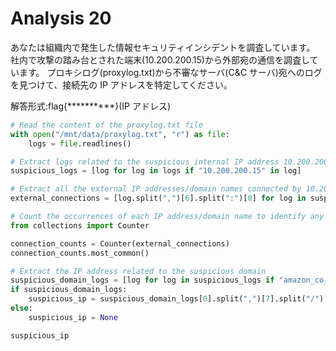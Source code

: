 # Analysis 20
あなたは組織内で発生した情報セキュリティインシデントを調査しています。 社内で攻撃の踏み台とされた端末(10.200.200.15)から外部宛の通信を調査しています。 プロキシログ(proxylog.txt)から不審なサーバ(C&C サーバ)宛へのログを見つけて、接続先の IP アドレスを特定してください。

解答形式:flag{**********}(IP アドレス)

```py
# Read the content of the proxylog.txt file
with open("/mnt/data/proxylog.txt", "r") as file:
    logs = file.readlines()

# Extract logs related to the suspicious internal IP address 10.200.200.15
suspicious_logs = [log for log in logs if "10.200.200.15" in log]

# Extract all the external IP addresses/domain names connected by 10.200.200.15
external_connections = [log.split(",")[6].split(":")[0] for log in suspicious_logs]

# Count the occurrences of each IP address/domain name to identify any anomalies or frequent connections
from collections import Counter

connection_counts = Counter(external_connections)
connection_counts.most_common()

# Extract the IP address related to the suspicious domain
suspicious_domain_logs = [log for log in suspicious_logs if "amazon_co_jp.ipa-info.net" in log]
if suspicious_domain_logs:
    suspicious_ip = suspicious_domain_logs[0].split(",")[7].split("/")[1]
else:
    suspicious_ip = None

suspicious_ip
```